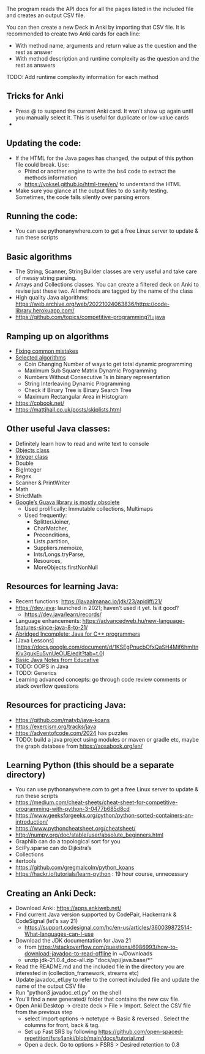 The program reads the API docs for all the pages listed in the included file and creates an output CSV file.

You can then create a new Deck in Anki by importing that CSV file. It is recommended to create two Anki cards for each line:
* With method name, arguments and return value as the question and the rest as answer
* With method description and runtime complexity as the question and the rest as answers

TODO: Add runtime complexity information for each method

## Tricks for Anki
* Press @ to suspend the current Anki card. It won't show up again until you manually select it. This is useful for duplicate or low-value cards
* 

## Updating the code:
* If the HTML for the Java pages has changed, the output of this python file could break. Use:
    * Phind or another engine to write the bs4 code to extract the methods information
    * https://yoksel.github.io/html-tree/en/ to understand the HTML
* Make sure you glance at the output files to do sanity testing. Sometimes, the code fails silently over parsing errors

## Running the code:
* You can use pythonanywhere.com to get a free Linux server to update & run these scripts

## Basic algorithms
* The String, Scanner, StringBuilder classes are very useful and take care of messy string parsing.
* Arrays and Collections classes. You can create a filtered deck on Anki to revise just these two. All methods are tagged by the name of the class
* High quality Java algorithms: https://web.archive.org/web/20221024063836/https://code-library.herokuapp.com/
* https://github.com/topics/competitive-programming?l=java   


## Ramping up on algorithms
* [Fixing common mistakes](https://docs.google.com/document/d/1KGccByc1-cKkL9jymzNFlAg1EnxjxivEaOulF0jrj5c/edit?tab=t.0)
* [Selected algorithms](https://www.youtube.com/playlist?list=PL6mp57-ykmTF1I2zZp3UAaNH3v8GWq97X)
  * Coin Changing Number of ways to get total dynamic programming
  * Maximum Sub Square Matrix Dynamic Programming
  * Numbers Without Consecutive 1s in binary representation
  * String Interleaving Dynamic Programming
  * Check if Binary Tree is Binary Search Tree
  * Maximum Rectangular Area in Histogram  
* https://cpbook.net/
* https://mattjhall.co.uk/posts/skiplists.html

## Other useful Java classes:
* Definitely learn how to read and write text to console
* [Objects class](https://docs.oracle.com/en/java/javase/24/docs/api/java.base/java/util/Objects.html#deepEquals(java.lang.Object,java.lang.Object))
* [Integer class](https://docs.oracle.com/en/java/javase/24/docs/api/java.base/java/lang/Integer.html)
* Double
* BigInteger
* Regex
* Scanner & PrintWriter
* Math
* StrictMath
* [Google’s Guava library is mostly obsolete](https://www.reddit.com/r/java/comments/13w2l8w/guava_320_released_today_and_the_beta_annotation/)
  * Used prolifically: Immutable collections, Multimaps
  * Used frequently:
    * Splitter/Joiner,
    * CharMatcher,
    * Preconditions,
    * Lists.partition,
    * Suppliers.memoize,
    * Ints/Longs.tryParse,
    * Resources,
    * MoreObjects.firstNonNull


## Resources for learning Java:
* Recent functions: https://javaalmanac.io/jdk/23/apidiff/21/
* https://dev.java: launched in 2021; haven’t used it yet. Is it good?
  * https://dev.java/learn/records/
* Language enhancements: https://advancedweb.hu/new-language-features-since-java-8-to-21/
* [Abridged Incomplete: Java for C++ programmers](https://docs.google.com/document/d/1WXG837hIIWbIVe08RvzV9YK5SpoHCXOXOwMrQepFinM/edit?tab=t.0)
* [Java Lessons] (https://docs.google.com/document/d/1KSEgPnucbOfxQaSH4Mif6hmItnKiv3gukEu5vnUeOUE/edit?tab=t.0)
* [Basic Java Notes from Educative](https://docs.google.com/document/d/1rd-BJSbApiJUJYwsp1e6tmKGbVRy-Cas1SgXK8IYJ8s/edit?tab=t.0#heading=h.mva67s26b0ui)
* TODO: OOPS in Java
* TODO: Generics
* Learning advanced concepts: go through code review comments or stack overflow questions

## Resources for practicing Java:
* https://github.com/matyb/java-koans
* https://exercism.org/tracks/java
* https://adventofcode.com/2024 has puzzles
* TODO: build a java project using modules or maven or gradle etc, maybe the graph database from https://aosabook.org/en/

## Learning Python (this should be a separate directory)
* You can use pythonanywhere.com to get a free Linux server to update & run these scripts
* https://medium.com/cheat-sheets/cheat-sheet-for-competitive-programming-with-python-3-0477b685d8cd
* https://www.geeksforgeeks.org/python/python-sorted-containers-an-introduction/
* https://www.pythoncheatsheet.org/cheatsheet/
* http://numpy.org/doc/stable/user/absolute_beginners.html
* Graphlib can do a topological sort for you
* SciPy.sparse can do Dijkstra’s
* Collections
* itertools
* https://github.com/gregmalcolm/python_koans
* https://hackr.io/tutorials/learn-python : 19 hour course, unnecessary
  
## Creating an Anki Deck:
* Download Anki: https://apps.ankiweb.net/
* Find current Java version supported by CodePair, Hackerrank & CodeSignal (let's say 21)
    * https://support.codesignal.com/hc/en-us/articles/360039872514-What-languages-can-I-use
* Download the JDK documentation for Java 21
    * from  https://stackoverflow.com/questions/6986993/how-to-download-javadoc-to-read-offline in ~/Downloads
    * unzip jdk-21.0.4_doc-all.zip "docs/api/java.base/*"
* Read the README.md and the included file in the directory you are interested in (collection_framework, streams etc)
* Update javadoc_etl.py to refer to the correct included file and update the name of the output CSV file
* Run "python3 javadoc_etl.py" on the shell
* You'll find a new generated/ folder that contains the new csv file.
* Open Anki Desktop -> create deck  > File > Import. Select the CSV file from the previous step 
    * select Import options -> notetype -> Basic & reversed . Select the columns for front, back & tag.
    * Set up Fast SRS by following  https://github.com/open-spaced-repetition/fsrs4anki/blob/main/docs/tutorial.md
    * Open a deck. Go to options >  FSRS > Desired retention to 0.8
 

